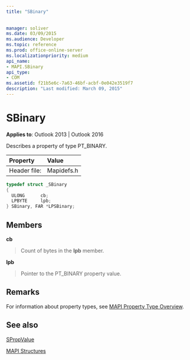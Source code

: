 ```yaml
---
title: "SBinary"
 
 
manager: soliver
ms.date: 03/09/2015
ms.audience: Developer
ms.topic: reference
ms.prod: office-online-server
ms.localizationpriority: medium
api_name:
- MAPI.SBinary
api_type:
- COM
ms.assetid: f21b5e6c-7a63-46bf-acbf-0e042e3519f7
description: "Last modified: March 09, 2015"
---
```


# SBinary

  
  
**Applies to**: Outlook 2013 | Outlook 2016 
  
Describes a property of type PT_BINARY.
  
|Property |Value |
|:-----|:-----|
|Header file:  <br/> |Mapidefs.h  <br/> |
   
```cpp
typedef struct _SBinary
{
  ULONG      cb;
  LPBYTE     lpb;
} SBinary, FAR *LPSBinary;

```

## Members

 **cb**
  
> Count of bytes in the **lpb** member. 
    
 **lpb**
  
> Pointer to the PT_BINARY property value.
    
## Remarks

For information about property types, see [MAPI Property Type Overview](mapi-property-type-overview.md).
  
## See also



[SPropValue](spropvalue.md)


[MAPI Structures](mapi-structures.md)

